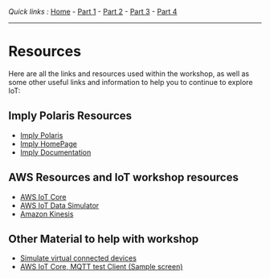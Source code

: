 *Quick links :*
[Home](/README.md) - [Part 1](/Part1/README.md) - [Part 2](/Part2/README.md) - [Part 3](/Part3/README.md) - [Part 4](/Part4/README.md)
***

# Resources

Here are all the links and resources used within the workshop, as well as some other useful links and information to help you to continue to explore IoT:

## Imply Polaris Resources
-  [Imply Polaris](https://imply.io/imply-fully-managed-dbaas-polaris/ "Imply Polaris")
-  [Imply HomePage](https://imply.io/ "Imply Homepage")
-  [Imply Documentation](https://docs.imply.io/polaris "Imply Documentation")


## AWS Resources and IoT workshop resources
-  [AWS IoT Core](https://aws.amazon.com/iot-core/?nc=sn&loc=0 "AWS IoT Core")
-  [AWS IoT Data Simulator](https://aws.amazon.com/solutions/implementations/iot-device-simulator/ "AWS IoT Data Simulator")
-  [Amazon Kinesis](https://aws.amazon.com/kinesis/?nc2=type_a "Amazon Kinesis")



## Other Material to help with workshop
-  [Simulate virtual connected devices](https://docs.aws.amazon.com/solutions/latest/iot-device-simulator/solution-overview.html "Simulate virtual connected devices")
-  [AWS IoT Core, MQTT test Client (Sample screen)](https://github.com/implydata/imply-iot-workshop/blob/main/Part2/MQTTtestclient.png "MQTT test Client sample screen")
